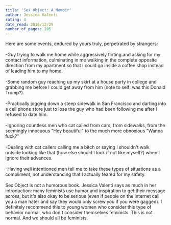 ```yaml
---
title: 'Sex Object: A Memoir'
author: Jessica Valenti
rating: 4
date_read: 2016/12/29
number_of_pages: 205
---
```


Here are some events, endured by yours truly, perpetrated by strangers:<br/><br/>-Guy trying to walk me home while aggressively flirting and asking for my contact information, culminating in me walking in the complete opposite direction from my apartment so that I could go inside a coffee shop instead of leading him to my home.<br/><br/>-Some random guy reaching up my skirt at a house party in college and grabbing me before I could get away from him (note to self: was this Donald Trump?).<br/><br/>-Practically jogging down a steep sidewalk in San Francisco and darting into a cell phone store just to lose the guy who had been following me after I refused to date him.<br/><br/>-Ignoring countless men who cat called from cars, from sidewalks, from the seemingly innocuous "Hey beautiful" to the much more obnoxious "Wanna fuck?"<br/><br/>-Dealing with cat callers calling me a bitch or saying I shouldn't walk outside looking like that (how else should I look if not like myself?) when I ignore their advances.<br/><br/>-Having well intentioned men tell me to take these types of situations as a compliment, not understanding that I actually feared for my safety.<br/><br/>Sex Object is not a humorous book. Jessica Valenti says as much in her introduction: many feminists use humor and inspiration to get their message across, but it's also okay to be serious (even if people on the internet call you a man hater and say they would only screw you if you were gagged). I definitely recommend this to young women who consider this type of behavior normal, who don't consider themselves feminists. This is not normal. And we should all be feminists.